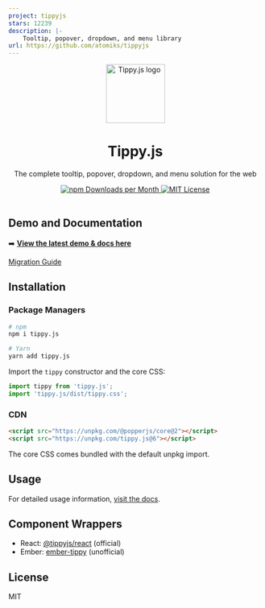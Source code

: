 ```yaml
---
project: tippyjs
stars: 12239
description: |-
    Tooltip, popover, dropdown, and menu library
url: https://github.com/atomiks/tippyjs
---
```


<div align="center">
  <img alt="Tippy.js logo" src="https://github.com/atomiks/tippyjs/raw/master/logo.png" height="117" />
</div>

<div align="center">
  <h1>Tippy.js</h1>
  <p>The complete tooltip, popover, dropdown, and menu solution for the web</p>
  <a href="https://www.npmjs.com/package/tippy.js">
   <img src="https://img.shields.io/npm/dm/tippy.js.svg?color=%235599ff&style=for-the-badge" alt="npm Downloads per Month">
  <a>
  <a href="https://github.com/atomiks/tippyjs/blob/master/LICENSE">
    <img src="https://img.shields.io/npm/l/tippy.js.svg?color=%23c677cf&style=for-the-badge" alt="MIT License">
  </a>
  <br>
  <br>
</div>

## Demo and Documentation

➡️ **[View the latest demo & docs here](https://atomiks.github.io/tippyjs/)**

[Migration Guide](https://github.com/atomiks/tippyjs/blob/master/MIGRATION_GUIDE.md)

## Installation

### Package Managers

```bash
# npm
npm i tippy.js

# Yarn
yarn add tippy.js
```

Import the `tippy` constructor and the core CSS:

```js
import tippy from 'tippy.js';
import 'tippy.js/dist/tippy.css';
```

### CDN

```html
<script src="https://unpkg.com/@popperjs/core@2"></script>
<script src="https://unpkg.com/tippy.js@6"></script>
```

The core CSS comes bundled with the default unpkg import.

## Usage

For detailed usage information,
[visit the docs](https://atomiks.github.io/tippyjs/v6/getting-started/).

## Component Wrappers

- React: [@tippyjs/react](https://github.com/atomiks/tippyjs-react) (official)
- Ember: [ember-tippy](https://github.com/nag5000/ember-tippy) (unofficial)

## License

MIT

